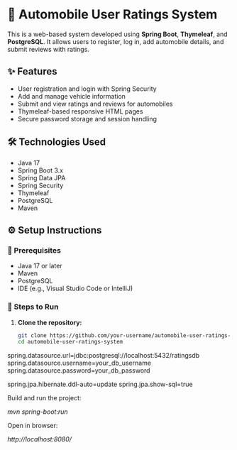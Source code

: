 # 🚗 Automobile User Ratings System

This is a web-based system developed using **Spring Boot**, **Thymeleaf**, and **PostgreSQL**. It allows users to register, log in, add automobile details, and submit reviews with ratings.

## ✨ Features

- User registration and login with Spring Security
- Add and manage vehicle information
- Submit and view ratings and reviews for automobiles
- Thymeleaf-based responsive HTML pages
- Secure password storage and session handling

## 🛠️ Technologies Used

- Java 17
- Spring Boot 3.x
- Spring Data JPA
- Spring Security
- Thymeleaf
- PostgreSQL
- Maven

## ⚙️ Setup Instructions

### 🔧 Prerequisites

- Java 17 or later
- Maven
- PostgreSQL
- IDE (e.g., Visual Studio Code or IntelliJ)

### 🚀 Steps to Run

1. **Clone the repository:**
   ```bash
   git clone https://github.com/your-username/automobile-user-ratings-system.git
   cd automobile-user-ratings-system
spring.datasource.url=jdbc:postgresql://localhost:5432/ratingsdb
spring.datasource.username=your_db_username
spring.datasource.password=your_db_password

spring.jpa.hibernate.ddl-auto=update
spring.jpa.show-sql=true

Build and run the project:

_mvn spring-boot:run_

Open in browser:

_http://localhost:8080/_
